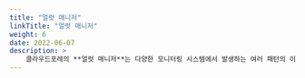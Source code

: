 ```yaml
---
title: "얼럿 매니저"
linkTitle: "얼럿 매니저"
weight: 6
date: 2022-06-07
description: >
    클라우드포레의 **얼럿 매니저**는 다양한 모니터링 시스템에서 발생하는 여러 패턴의 이벤트를 통합 관리할 수 있는 서비스입니다.
---
```

